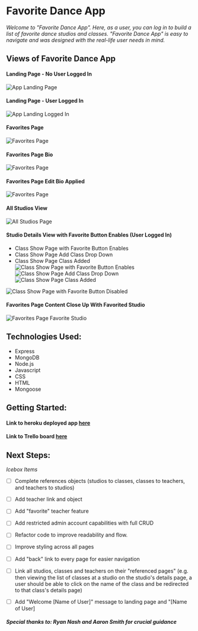 # Favorite Dance App
_Welcome to "Favorite Dance App". Here, as a user, you can log in to build a list of favorite dance studios and classes. "Favorite Dance App" is easy to navigate and was designed with the real-life user needs in mind._


## Views of Favorite Dance App
#### Landing Page - No User Logged In
![App Landing Page](https://i.imgur.com/CBrauvF.png)
#### Landing Page - User Logged In
![App Landing Logged In](https://i.imgur.com/pkiyLgB.png)
#### Favorites Page
![Favorites Page](https://i.imgur.com/35XeI1k.png)
#### Favorites Page Bio
![Favorites Page](https://i.imgur.com/fKxpBrU.png)
#### Favorites Page Edit Bio Applied
![Favorites Page](https://i.imgur.com/LDUxWjQ.png)
#### All Studios View
![All Studios Page](https://i.imgur.com/DnRw0mv.png)
#### Studio Details View with Favorite Button Enables (User Logged In)
- Class Show Page with Favorite Button Enables
- Class Show Page Add Class Drop Down
- Class Show Page Class Added
![Class Show Page with Favorite Button Enables](https://i.imgur.com/MJOwsHB.png)
![Class Show Page Add Class Drop Down](https://i.imgur.com/QAcpCwT.png)
![Class Show Page Class Added](https://i.imgur.com/q8eF70r.png)

![Class Show Page with Favorite Button Disabled](https://i.imgur.com/74eweqw.png)

#### Favorites Page Content Close Up With Favorited Studio
![Favorites Page Favorite Studio](https://i.imgur.com/VOqbbJ1.png)

## Technologies Used: 
- Express
- MongoDB
- Node.js
- Javascript
- CSS
- HTML
- Mongoose

## Getting Started:
#### Link to heroku deployed app [here](https://favorite-dance-app.herokuapp.com/)
#### Link to Trello board [here](https://trello.com/b/e1IPO4E0/sei-project-2-favorite-dance-app)

## Next Steps: 
*Icebox Items*
- [ ] Complete references objects (studios to classes, classes to teachers, and teachers to studios)
- [ ] Add teacher link and object
- [ ] Add "favorite" teacher feature
- [ ] Add restricted admin account capabilities with full CRUD 
- [ ] Refactor code to improve readability and flow.
- [ ] Improve styling across all pages
- [ ] Add "back" link  to every page for easier navigation
- [ ] Link all studios, classes and teachers on their "referenced pages" (e.g. then viewing the list of classes at a studio on the studio's details page, a user should be able to click on the name of the class and be redirected to that  class's details page)
- [ ] Add "Welcome [Name of User]" message to landing page and "[Name of User]


##### Special thanks to: *Ryan Nash* and *Aaron Smith* for crucial guidance